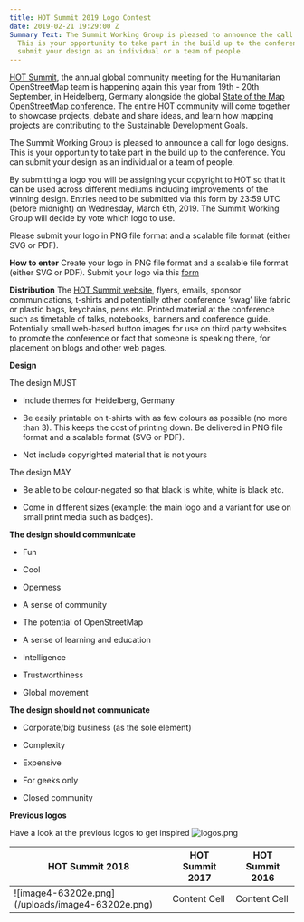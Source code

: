```yaml
---
title: HOT Summit 2019 Logo Contest
date: 2019-02-21 19:29:00 Z
Summary Text: The Summit Working Group is pleased to announce the call for logo designs.
  This is your opportunity to take part in the build up to the conference. You can
  submit your design as an individual or a team of people.
---
```


[HOT Summit](https://summit.hotosm.org/), the annual global community meeting for the Humanitarian OpenStreetMap team is happening again this year from 19th - 20th September, in Heidelberg, Germany alongside the global [State of the Map OpenStreetMap conference](https://2019.stateofthemap.org/). The entire HOT community will come together to showcase projects, debate and share ideas, and learn how mapping projects are contributing to the Sustainable Development Goals.

The Summit Working Group is pleased to announce a call for logo designs. This is your opportunity to take part in the build up to the conference. You can submit your design as an individual or a team of people.

By submitting a logo you will be assigning your copyright to HOT so that it can be used across different mediums including improvements of the winning design. Entries need to be submitted via this form by 23:59 UTC (before midnight) on Wednesday, March 6th, 2019. The Summit Working Group will decide by vote which logo to use.

Please submit your logo in PNG file format and a scalable file format (either SVG or PDF).

**How to enter**
Create your logo in PNG file format and a scalable file format (either SVG or PDF).
Submit your logo via this [form](https://goo.gl/forms/lNk9YzmNcLTwAOe02)

**Distribution**
The [HOT Summit website](http://summit2019.hotosm.org/), flyers, emails, sponsor communications, t-shirts and potentially other conference ‘swag’ like fabric or plastic bags, keychains, pens etc. Printed material at the conference such as timetable of talks, notebooks, banners and conference guide. Potentially small web-based button images for use on third party websites to promote the conference or fact that someone is speaking there, for placement on blogs and other web pages.

**Design**

The design MUST

* Include themes for Heidelberg, Germany

* Be easily printable on t-shirts with as few colours as possible (no more than 3). This keeps the cost of printing down.
  Be delivered in PNG file format and a scalable format (SVG or PDF).

* Not include copyrighted material that is not yours

The design MAY

* Be able to be colour-negated so that black is white, white is black etc.

* Come in different sizes (example: the main logo and a variant for use on small print media such as badges).

**The design should communicate**

* Fun

* Cool

* Openness

* A sense of community

* The potential of OpenStreetMap

* A sense of learning and education

* Intelligence

* Trustworthiness

* Global movement

**The design should not communicate**

* Corporate/big business (as the sole element)

* Complexity

* Expensive

* For geeks only

* Closed community

**Previous logos**

Have a look at the previous logos to get inspired
![logos.png](/uploads/logos.png)

| HOT Summit 2018  | HOT Summit 2017 | HOT Summit 2016 |
| ---------------- | --------------- | --------------- |
| !\[image4-63202e.png\](/uploads/image4-63202e.png)    | Content Cell    | Content Cell    |